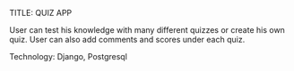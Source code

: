 TITLE: QUIZ APP

User can test his knowledge with many different quizzes or create his own quiz.
User can also add comments and scores under each quiz.

Technology: Django, Postgresql

